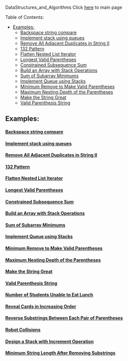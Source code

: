 DataStructures_and_Algorithms
Click [here](../README.md) to main page

Table of Contents:
- [Examples:](#examples)
    - [Backspace string compare](#backspace-string-compare)
    - [Implement stack using queues](#implement-stack-using-queues)
    - [Remove All Adjacent Duplicates in String II](#remove-all-adjacent-duplicates-in-string-ii)
    - [132 Pattern](#132-pattern)
    - [Flatten Nested List Iterator](#flatten-nested-list-iterator)
    - [Longest Valid Parentheses](#longest-valid-parentheses)
    - [Constrained Subsequence Sum](#constrained-subsequence-sum)
    - [Build an Array with Stack Operations](#build-an-array-with-stack-operations)
    - [Sum of Subarray Minimums](#sum-of-subarray-minimums)
    - [Implement Queue using Stacks](#implement-queue-using-stacks)
    - [Minimum Remove to Make Valid Parentheses](#minimum-remove-to-make-valid-parentheses)
    - [Maximum Nesting Depth of the Parentheses](#maximum-nesting-depth-of-the-parentheses)
    - [Make the String Great](#make-the-string-great)
    - [Valid Parenthesis String](#valid-parenthesis-string)


## Examples:
#### [Backspace string compare](backspace_string_compare/description.md)
#### [Implement stack using queues](implement_stack_using_queues/description.md)
#### [Remove All Adjacent Duplicates in String II](remove_all_adjacent_duplicates_in_string_II/description.md)
#### [132 Pattern](132_pattern/description.md)
#### [Flatten Nested List Iterator](flatten_nested_list_iterator/description.md)
#### [Longest Valid Parentheses](longest_valid_parentheses/description.md)
#### [Constrained Subsequence Sum](./constrained_subsequence_sum/description.md)
#### [Build an Array with Stack Operations](./build_an_array_with_stack_operations/description.md)
#### [Sum of Subarray Minimums](./sum_of_subarray_minimums/description.md)
#### [Implement Queue using Stacks](./implement_queue_using_stacks/description.md)
#### [Minimum Remove to Make Valid Parentheses](./minimum_remove_to_make_valid_parentheses/description.md)
#### [Maximum Nesting Depth of the Parentheses](./maximum_nesting_depth_of_the_parentheses/description.md)
#### [Make the String Great](./make_the_string_great/description.md)
#### [Valid Parenthesis String](./valid_parenthesis_string/description.md)
#### [Number of Students Unable to Eat Lunch](./number_of_students_unable_to_eat_lunch/description.md)
#### [Reveal Cards in Increasing Order](./reveal_cards_in_increasing_order/description.md)
#### [Reverse Substrings Between Each Pair of Parentheses](./reverse_substrings_between_each_pair_of_parentheses/description.md)
#### [Robot Collisions](./robot_collisions/description.md)
#### [Design a Stack with Increment Operation](./design_a_stack_with_increment_operation/description.md)
#### [Minimum String Length After Removing Substrings](./minimum_string_length_after_removing_substrings/description.md)